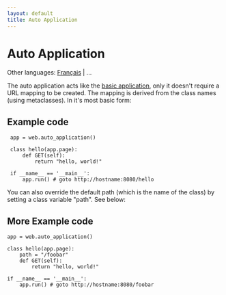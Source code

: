 ```yaml
---
layout: default
title: Auto Application
---
```


# Auto Application

Other languages: [Français](/docs/0.3/apps/auto/fr) | ...

The auto application acts like the [basic application](/docs/0.3/apps/basic), only it doesn't require a URL mapping to be created.  The mapping is derived from the class names (using metaclasses). In it's most basic form:

## Example code 

     app = web.auto_application() 

     class hello(app.page): 
         def GET(self): 
             return "hello, world!"
     
     if __name__ == '__main__':
         app.run() # goto http://hostname:8080/hello

You can also override the default path (which is the name of the class) by setting a class variable "path".  See below:

## More Example code 

    app = web.auto_application() 
    
    class hello(app.page): 
        path = "/foobar"
        def GET(self): 
            return "hello, world!" 
    
    if __name__ == '__main__':
        app.run() # goto http://hostname:8080/foobar